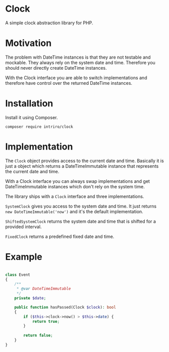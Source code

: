 Clock
=============

A simple clock abstraction library for PHP.

# Motivation
The problem with DateTime instances is that they are not testable and mockable. They always rely on the system date and
time. Therefore you should never directly create DateTime instances.

With the Clock interface you are able to switch implementations and therefore have control over the returned DateTime
instances.


# Installation

Install it using Composer.
```
composer require intriro/clock
```

# Implementation

The `Clock` object provides access to the current date and time. Basically it is just a object which returns a
DateTimeImmutable instance that represents the current date and time.

With a Clock interface you can always swap implementations and get DateTimeImmutable instances which don't rely on the
system time.

The library ships with a `Clock` interface and three implementations.

`SystemClock` gives you access to the system date and time. It just returns `new DateTimeImmutable('now')` and it's the
default implementation.

`ShiftedSystemClock` returns the system date and time that is shifted for a provided interval.

`FixedClock` returns a predefined fixed date and time.

# Example

```php

class Event
{
    /**
     * @var DateTimeImmutable
     */
    private $date;

    public function hasPassed(Clock $clock): bool
    {
        if ($this->clock->now() > $this->date) {
            return true;
        }
        
        return false;
    }
}
```
